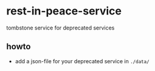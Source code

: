# rest-in-peace-service

tombstone service for deprecated services

## howto

* add a json-file for your deprecated service in `./data/`